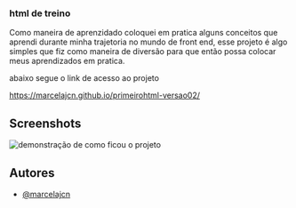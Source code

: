 
### html de treino

Como maneira de aprenzidado coloquei em pratica alguns conceitos que aprendi durante
minha trajetoria no mundo de front end, esse projeto é algo simples que fiz como 
maneira de diversão para que então possa colocar meus aprendizados em pratica.
 

abaixo segue o link de acesso ao projeto

https://marcelajcn.github.io/primeirohtml-versao02/




## Screenshots

![demonstração de como ficou o projeto](https://i.postimg.cc/D7wsvcpx/000.jpg)


## Autores

- [@marcelajcn](https://github.com/marcelajcn)

